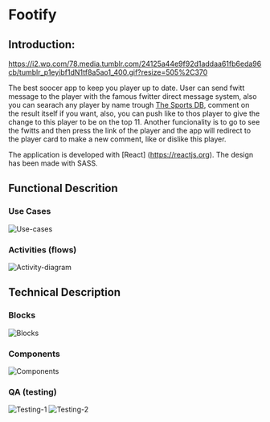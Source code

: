 # Footify


## Introduction:

https://i2.wp.com/78.media.tumblr.com/24125a44e9f92d1addaa61fb6eda96cb/tumblr_p1eyibf1dN1tf8a5ao1_400.gif?resize=505%2C370

The best soocer app to keep you player up to date. User can send fwitt message to the player with the famous fwitter direct message system, also you can searach any player by name trough [The Sports DB](https://www.thesportsdb.com/api.php), comment on the result itself if you want, also, you can push like to thos player to give the change to this player to be on the top 11. Another funcionality is to go to see the fwitts and then press the link of the player and the app will redirect to the player card to make a new comment, like or dislike this player.

The application is developed with [React] (https://reactjs.org). The design has been made with SASS.

## Functional Descrition

### Use Cases

![Use-cases](images/use-case.png)

### Activities (flows)

![Activity-diagram](images/activity-diagrams.png)

## Technical Description

### Blocks

![Blocks](images/blocks.png)

### Components

![Components](images/components.png)

### QA (testing)

![Testing-1](images/test.png)
![Testing-2](images/test-2.png)
